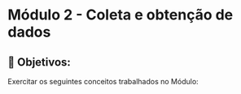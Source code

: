 
# Módulo 2 - Coleta e obtenção de dados

## 🎯 Objetivos:
Exercitar os seguintes conceitos trabalhados no Módulo:
